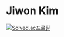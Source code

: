 # Jiwon Kim

[![Solved.ac프로필](http://mazassumnida.wtf/api/generate_badge?boj=jiwonkim97)](https://solved.ac/jiwonkim97)
